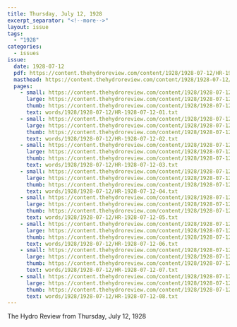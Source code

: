 ```yaml
---
title: Thursday, July 12, 1928
excerpt_separator: "<!--more-->"
layout: issue
tags:
  - "1928"
categories:
  - issues
issue:
  date: 1928-07-12
  pdf: https://content.thehydroreview.com/content/1928/1928-07-12/HR-1928-07-12.pdf
  masthead: https://content.thehydroreview.com/content/1928/1928-07-12/masthead/HR-1928-07-12.jpg
  pages:
    - small: https://content.thehydroreview.com/content/1928/1928-07-12/small/HR-1928-07-12-01.jpg
      large: https://content.thehydroreview.com/content/1928/1928-07-12/large/HR-1928-07-12-01.jpg
      thumb: https://content.thehydroreview.com/content/1928/1928-07-12/thumbnails/HR-1928-07-12-01.jpg
      text: words/1928/1928-07-12/HR-1928-07-12-01.txt
    - small: https://content.thehydroreview.com/content/1928/1928-07-12/small/HR-1928-07-12-02.jpg
      large: https://content.thehydroreview.com/content/1928/1928-07-12/large/HR-1928-07-12-02.jpg
      thumb: https://content.thehydroreview.com/content/1928/1928-07-12/thumbnails/HR-1928-07-12-02.jpg
      text: words/1928/1928-07-12/HR-1928-07-12-02.txt
    - small: https://content.thehydroreview.com/content/1928/1928-07-12/small/HR-1928-07-12-03.jpg
      large: https://content.thehydroreview.com/content/1928/1928-07-12/large/HR-1928-07-12-03.jpg
      thumb: https://content.thehydroreview.com/content/1928/1928-07-12/thumbnails/HR-1928-07-12-03.jpg
      text: words/1928/1928-07-12/HR-1928-07-12-03.txt
    - small: https://content.thehydroreview.com/content/1928/1928-07-12/small/HR-1928-07-12-04.jpg
      large: https://content.thehydroreview.com/content/1928/1928-07-12/large/HR-1928-07-12-04.jpg
      thumb: https://content.thehydroreview.com/content/1928/1928-07-12/thumbnails/HR-1928-07-12-04.jpg
      text: words/1928/1928-07-12/HR-1928-07-12-04.txt
    - small: https://content.thehydroreview.com/content/1928/1928-07-12/small/HR-1928-07-12-05.jpg
      large: https://content.thehydroreview.com/content/1928/1928-07-12/large/HR-1928-07-12-05.jpg
      thumb: https://content.thehydroreview.com/content/1928/1928-07-12/thumbnails/HR-1928-07-12-05.jpg
      text: words/1928/1928-07-12/HR-1928-07-12-05.txt
    - small: https://content.thehydroreview.com/content/1928/1928-07-12/small/HR-1928-07-12-06.jpg
      large: https://content.thehydroreview.com/content/1928/1928-07-12/large/HR-1928-07-12-06.jpg
      thumb: https://content.thehydroreview.com/content/1928/1928-07-12/thumbnails/HR-1928-07-12-06.jpg
      text: words/1928/1928-07-12/HR-1928-07-12-06.txt
    - small: https://content.thehydroreview.com/content/1928/1928-07-12/small/HR-1928-07-12-07.jpg
      large: https://content.thehydroreview.com/content/1928/1928-07-12/large/HR-1928-07-12-07.jpg
      thumb: https://content.thehydroreview.com/content/1928/1928-07-12/thumbnails/HR-1928-07-12-07.jpg
      text: words/1928/1928-07-12/HR-1928-07-12-07.txt
    - small: https://content.thehydroreview.com/content/1928/1928-07-12/small/HR-1928-07-12-08.jpg
      large: https://content.thehydroreview.com/content/1928/1928-07-12/large/HR-1928-07-12-08.jpg
      thumb: https://content.thehydroreview.com/content/1928/1928-07-12/thumbnails/HR-1928-07-12-08.jpg
      text: words/1928/1928-07-12/HR-1928-07-12-08.txt
---
```


The Hydro Review from Thursday, July 12, 1928

<!--more-->

